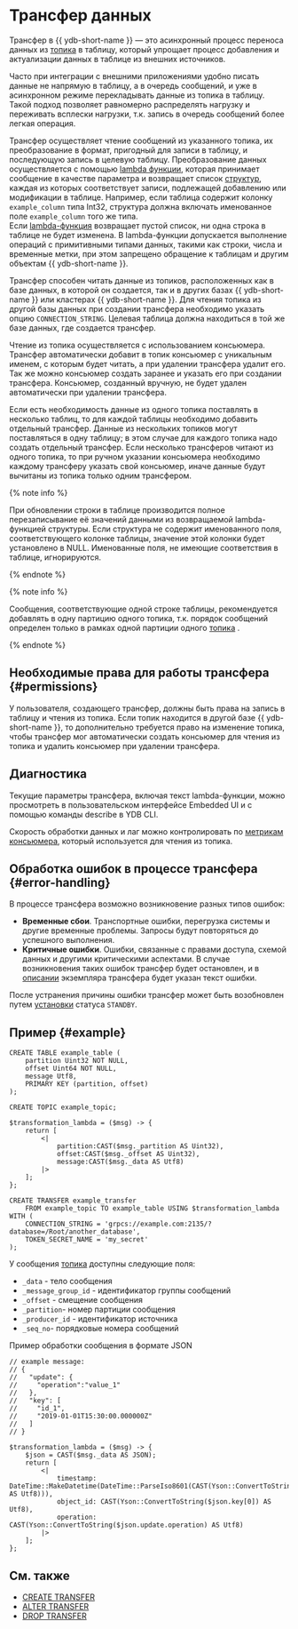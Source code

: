 # Трансфер данных

Трансфер в {{ ydb-short-name }} — это асинхронный процесс переноса данных из [топика](topic.md) в таблицу, который упрощает процесс добавления и актуализации данных в таблице из внешних источников.

Часто при интеграции с внешними приложениями удобно писать данные не напрямую в таблицу, а в очередь сообщений, и уже в асинхронном режиме перекладывать данные из топика в таблицу. Такой подход позволяет равномерно распределять нагрузку и переживать всплески нагрузки, т.к. запись в очередь сообщений более легкая операция.

Трансфер осуществляет чтение сообщений из указанного топика, их преобразование в формат, пригодный для записи в таблицу, и последующую запись в целевую таблицу. Преобразование данных осуществляется с помощью [lambda функции](../yql/reference/syntax/expressions.md#lambda), которая принимает сообщение в качестве параметра и возвращает список [структур](../yql/reference/types/containers.md), каждая из которых соответствует записи, подлежащей добавлению или модификации в таблице. Например, если таблица содержит колонку `example_column` типа Int32, структура должна включать именованное поле `example_column` того же типа.  
Если [lambda-функция](../yql/reference/syntax/expressions.md#lambda) возвращает пустой список, ни одна строка в таблице не будет изменена. В lambda-функции допускается выполнение операций с примитивными типами данных, такими как строки, числа и временные метки, при этом запрещено обращение к таблицам и другим объектам {{ ydb-short-name }}.

Трансфер способен читать данные из топиков, расположенных как в базе данных, в которой он создается, так и в других базах {{ ydb-short-name }} или кластерах {{ ydb-short-name }}. Для чтения топика из другой базы данных при создании трансфера необходимо указать опцию `CONNECTION_STRING`. Целевая таблица должна находиться в той же базе данных, где создается трансфер.

Чтение из топика осуществляется с использованием консьюмера. Трансфер автоматически добавит в топик консьюмер с уникальным именем, с которым будет читать, а при удалении трансфера удалит его. Так же можно консьюмер создать заранее и указать его при создании трансфера. Консьюмер, созданный вручную, не будет удален автоматически при удалении трансфера.

Если есть необходимость данные из одного топика поставлять в несколько таблиц, то для каждой таблицы необходимо добавить отдельный трансфер. Данные из нескольких топиков могут поставляться в одну таблицу; в этом случае для каждого топика надо создать отдельный трансфер. Если несколько трансферов читают из одного топика, то при ручном указании консьюмера необходимо каждому трансферу указать свой консьюмер, иначе данные будут вычитаны из топика только одним трансфером.

{% note info %}

При обновлении строки в таблице производится полное перезаписывание её значений данными из возвращаемой lambda-функцией структуры. Если структура не содержит именованного поля, соответствующего колонке таблицы, значение этой колонки будет установлено в NULL. Именованные поля, не имеющие соответствия в таблице, игнорируются.

{% endnote %}

{% note info %}

Сообщения, соответствующие одной строке таблицы, рекомендуется добавлять в одну партицию одного топика, т.к. порядок сообщений определен только в рамках одной партиции одного [топика](topic.md) .

{% endnote %}

## Необходимые права для работы трансфера {#permissions}

У пользователя, создающего трансфер, должны быть права на запись в таблицу и чтения из топика. Если топик находится в другой базе {{ ydb-short-name }}, то дополнительно требуется право на изменение топика, чтобы трансфер мог автоматически создать консьюмер для чтения из топика и удалить консьюмер при удалении трансфера.

## Диагностика

Текущие параметры трансфера, включая текст lambda-функции, можно просмотреть в пользовательском интерфейсе Embedded UI и с помощью команды describe в YDB CLI.

Скорость обработки данных и лаг можно контролировать по [метрикам консьюмера](../reference/observability/metrics/index.md#topics), который используется для чтения из топика.

## Обработка ошибок в процессе трансфера {#error-handling}

В процессе трансфера возможно возникновение разных типов ошибок:

* **Временные сбои**. Транспортные ошибки, перегрузка системы и другие временные проблемы. Запросы будут повторяться до успешного выполнения.
* **Критичные ошибки**. Ошибки, связанные с правами доступа, схемой данных и другими критическими аспектами. В случае возникновения таких ошибок трансфер будет остановлен, и в [описании](../reference/ydb-cli/commands/scheme-describe.md) экземпляра трансфера будет указан текст ошибки.

После устранения причины ошибки трансфер может быть возобновлен путем [установки](../yql/reference/syntax/alter-transfer.md#params) статуса `STANDBY`.

## Пример {#example}

```
CREATE TABLE example_table (
    partition Uint32 NOT NULL,
    offset Uint64 NOT NULL,
    message Utf8,
    PRIMARY KEY (partition, offset)
);

CREATE TOPIC example_topic;

$transformation_lambda = ($msg) -> {
    return [
        <|
            partition:CAST($msg._partition AS Uint32),
            offset:CAST($msg._offset AS Uint32),
            message:CAST($msg._data AS Utf8)
        |>
    ];
};

CREATE TRANSFER example_transfer
    FROM example_topic TO example_table USING $transformation_lambda
WITH (
    CONNECTION_STRING = 'grpcs://example.com:2135/?database=/Root/another_database',
    TOKEN_SECRET_NAME = 'my_secret'
);
```

У сообщения [топика](topic.md) доступны следующие поля:
* `_data` - тело сообщения
* `_message_group_id` - идентификатор группы сообщений
* `_offset` - смещение сообщения
* `_partition`- номер партиции сообщения
* `_producer_id` - идентификатор источника
* `_seq_no`- порядковые номера сообщений


Пример обработки сообщения в формате JSON

```
// example message:
// {
//   "update": {
//     "operation":"value_1"
//   },
//   "key": [
//     "id_1",
//     "2019-01-01T15:30:00.000000Z"
//   ]
// }

$transformation_lambda = ($msg) -> {
    $json = CAST($msg._data AS JSON);
    return [
        <|
            timestamp: DateTime::MakeDatetime(DateTime::ParseIso8601(CAST(Yson::ConvertToString($json.key[1]) AS Utf8))),
            object_id: CAST(Yson::ConvertToString($json.key[0]) AS Utf8),
            operation: CAST(Yson::ConvertToString($json.update.operation) AS Utf8)
        |>
    ];
};
```

## См. также

* [CREATE TRANSFER](../yql/reference/syntax/create-transfer.md)
* [ALTER TRANSFER](../yql/reference/syntax/alter-transfer.md)
* [DROP TRANSFER](../yql/reference/syntax/drop-transfer.md)
